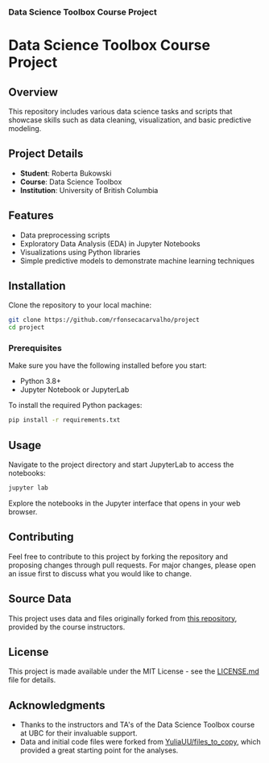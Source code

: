 

### Data Science Toolbox Course Project

# Data Science Toolbox Course Project

## Overview
This repository includes various data science tasks and scripts that showcase skills such as data cleaning, visualization, and basic predictive modeling.

## Project Details
- **Student**: Roberta Bukowski
- **Course**: Data Science Toolbox
- **Institution**: University of British Columbia

## Features
- Data preprocessing scripts
- Exploratory Data Analysis (EDA) in Jupyter Notebooks
- Visualizations using Python libraries
- Simple predictive models to demonstrate machine learning techniques

## Installation

Clone the repository to your local machine:

```bash
git clone https://github.com/rfonsecacarvalho/project
cd project
```

### Prerequisites
Make sure you have the following installed before you start:
- Python 3.8+
- Jupyter Notebook or JupyterLab

To install the required Python packages:

```bash
pip install -r requirements.txt
```

## Usage
Navigate to the project directory and start JupyterLab to access the notebooks:

```bash
jupyter lab
```

Explore the notebooks in the Jupyter interface that opens in your web browser.

## Contributing
Feel free to contribute to this project by forking the repository and proposing changes through pull requests. For major changes, please open an issue first to discuss what you would like to change.

## Source Data
This project uses data and files originally forked from [this repository](https://github.com/yuliaUU/files_to_copy), provided by the course instructors.

## License
This project is made available under the MIT License - see the [LICENSE.md](LICENSE) file for details.

## Acknowledgments
- Thanks to the instructors and TA's of the Data Science Toolbox course at UBC for their invaluable support.
- Data and initial code files were forked from [YuliaUU/files_to_copy](https://github.com/yuliaUU/files_to_copy), which provided a great starting point for the analyses.

```
